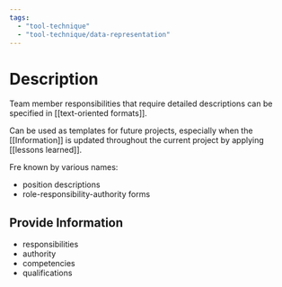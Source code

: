 ```yaml
---
tags:
  - "tool-technique"
  - "tool-technique/data-representation"
---
```

# Description
Team member responsibilities that require detailed descriptions can be specified in [[text-oriented formats]].

Can be used as templates for future projects, especially when the [[Information]] is updated throughout the current project by applying [[lessons learned]].

Fre known by various names:
- position descriptions
- role-responsibility-authority forms
## Provide Information
- responsibilities
- authority
- competencies
- qualifications

